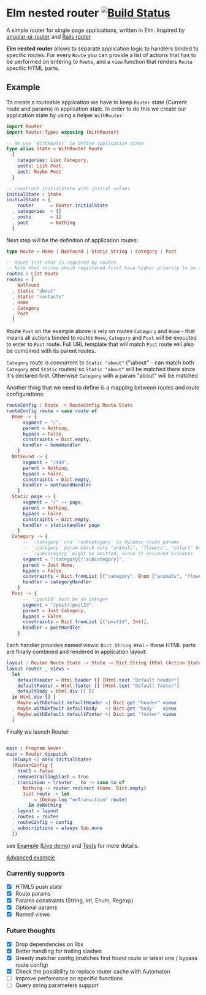 # Elm nested router [![Build Status](https://travis-ci.org/apuchenkin/elm-nested-router.svg?branch=master)](https://travis-ci.org/apuchenkin/elm-nested-router)

A simple router for single page applications, written in Elm.
Inspired by [angular-ui-router](https://github.com/angular-ui/ui-router) and [Rails router](http://guides.rubyonrails.org/routing.html)

**Elm nested router** allows to separate application logic to handlers binded to specific routes. For every `Route` you can provide a list of actions that has to be performed on entering to `Route`, and a `view` function that renders `Route`  specific HTML parts.

## Example

To create a routeable application we have to keep `Router` state (Current route and params) in application state.
In order to do this we create our application state by using a helper `WithRouter`:

```elm
import Router
import Router.Types exposing (WithRouter)

-- We use `WithRouter` to define application state
type alias State = WithRouter Route
  {
    categories: List Category,
    posts: List Post,
    post: Maybe Post
  }

-- construct initialState with initial values
initialState : State
initialState = {
    router      = Router.initialState
  , categories  = []
  , posts       = []
  , post        = Nothing
  }
```

Next step will be the definition of application routes:
```elm
type Route = Home | NotFound | Static String | Category | Post

-- Route list that is required by router.
-- Note that routes which registered first have higher priority to be matched. So when you have concurrent routes, order of this list is important.
routes : List Route
routes = [
    NotFound
  , Static "about"  
  , Static "contacts"
  , Home
  , Category
  , Post
  ]
```
Route `Post` on the example above is rely on routes `Category` and `Home` - that means all actions binded to routes `Home`, `Category` and `Post` will be executed to enter to `Post` route. Full URL template that will match `Post` route will also be combined with its parent routes.

`Category` route is concurrent to `Static "about"` ("\\about" - can match both `Category` and `Static` routes) so `Static "about"` will be matched there since it's declared first. Otherwise `Category` with a param "about" will be matched

Another thing that we need to define is a mapping between routes and route configurations:
```elm
routeConfig : Route -> RouteConfig Route State
routeConfig route = case route of
  Home -> {
      segment = "/",
      parent = Nothing,
      bypass = False,
      constraints = Dict.empty,
      handler = homeHandler
    }
  NotFound -> {
      segment = "/404",
      parent = Nothing,
      bypass = False,
      constraints = Dict.empty,
      handler = notFoundHandler
    }
  Static page -> {
      segment = "/" ++ page,
      parent = Nothing,
      bypass = False,
      constraints = Dict.empty,
      handler = staticHandler page
    }
  Category -> {
      -- `:category` and `:subcategory` is dynamic route params
      -- `:category` param match only "animals", "flowers", "colors" because of its constraints
      -- `:subcategory` might be omitted, since it enclosed brackets
      segment = ":category[/:subcategory]",
      parent = Just Home,
      bypass = False,
      constraints = Dict.fromList [("category", Enum ["animals", "flowers", "colors"])],
      handler = categoryHandler
    }
  Post -> {
      -- `:postId` must be an integer
      segment = "/post/:postId",
      parent = Just Category,
      bypass = False,
      constraints = Dict.fromList [("postId", Int)],
      handler = postHandler
    }
```

Each handler provides named views: `Dict String Html` - these HTML parts are finally combined and rendered in application layout:

```elm
layout : Router Route State -> State -> Dict String (Html (Action State)) -> Html (Action State)
layout router _ views =
  let
    defaultHeader = Html.header [] [Html.text "Default header"]
    defaultFooter = Html.footer [] [Html.text "Default footer"]
    defaultBody = Html.div [] []
  in Html.div [] [
    Maybe.withDefault defaultHeader <| Dict.get "header" views
  , Maybe.withDefault defaultBody   <| Dict.get "body"   views
  , Maybe.withDefault defaultFooter <| Dict.get "footer" views
  ]
```

Finally we launch Router:

```elm

main : Program Never
main = Router.dispatch
  (always <| noFx initialState)
  (RouterConfig {
    html5 = False
  , removeTrailingSlash = True
  , transition = \router _ to -> case to of
      Nothing -> router.redirect (Home, Dict.empty)
      Just route -> let
        _ = (Debug.log "onTransition" route)
        in doNothing
  , layout = layout
  , routes = routes
  , routeConfig = config
  , subscriptions = always Sub.none
  })
```

see [Example](https://github.com/apuchenkin/elm-nested-router/tree/master/example) ([Live demo](http://apuchenkin.github.io/elm-nested-router/example)) and [Tests](https://github.com/apuchenkin/elm-nested-router/tree/master/test/Test) for more details.

[Advanced example](https://github.com/apuchenkin/aws.photo.service/tree/master/client)

### Currently supports
- [x] HTML5 push state
- [x] Route params
- [x] Params constraints (String, Int, Enum, Regexp)
- [x] Optional params
- [x] Named views

### Future thoughts
- [x] Drop dependencies on libs
- [x] Better handling for trailing slashes
- [x] Greedy matcher config (matches first found route or latest one / bypass route config)
- [x] Check the possibility to replace router cache with Automaton
- [ ] Improve perfomance on specific functions
- [ ] Query string parameters support
